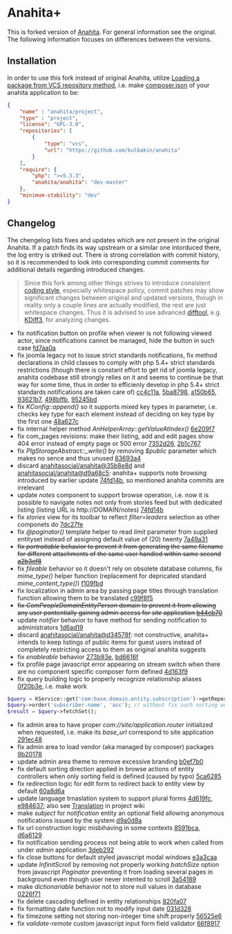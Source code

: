Anahita+
========

This is forked version of [Anahita](https://github.com/anahitasocial/anahita).
For general information see the original.
The following information focuses on differences between the versions.

## Installation

In order to use this fork instead of original Anahita, utilize
[Loading a package from VCS repository method](http://getcomposer.org/doc/05-repositories.md#vcs),
i.e. make [composer.json](https://github.com/anahitasocial/anahita-standard/blob/master/composer.json)
of your anahita application to be:

```json
{
    "name" : "anahita/project",
    "type" : "project",
    "license": "GPL-3.0",
    "repositories": [
        {
            "type": "vcs",
            "url": "https://github.com/kulbakin/anahita"
        }
    ],
    "require": {
        "php": ">=5.3.3",
        "anahita/anahita": "dev-master"
    },
    "minimum-stability": "dev"
}
```

## Changelog

The chengelog lists fixes and updates which are not present in the original Anahita.
If a patch finds its way upstream or a similar one intorduced there, the log entry is
striked out. There is strong correlation with commit history, so it is recommended
to look into corresponding commit comments for additional details regarding introduced
changes.

> Since this fork among other things strives to introduce consistent
> [coding style](https://github.com/kulbakin/anahita/wiki/Coding-Standard),
> especially whitespace policy, commit patches may show significant changes between
> original and updated versions, though in reality only a couple lines are actually
> modified, the rest are just whitespace changes. Thus it is advised to use advanced
> [difftool](https://www.kernel.org/pub/software/scm/git/docs/git-difftool.html),
> e.g. [KDiff3](http://kdiff3.sourceforge.net/), for analyzing changes.

* fix notification button on profile when viewer is not following viewed actor, since notifications
  cannot be managed, hide the button in such case
  [fd7aa0a](https://github.com/kulbakin/anahita/commit/fd7aa0ab8deb6588187f02c0fd9b0a36fba263de)
* fix joomla legacy not to issue strict standards notifications, fix method declarations
  in child classes to comply with php 5.4+ strict standards restrictions (though there is constant
  effort to get rid of joomla legacy, anahita codebase still strongly relies on it and seems to
  continue be that way for some time, thus in order to efficienly develop in php 5.4+ strict
  standards notifications are taken care of)
  [cc4c11a](https://github.com/kulbakin/anahita/commit/cc4c11a0fe647b84c390db03668a5ea4dd42c23a),
  [5ba8798](https://github.com/kulbakin/anahita/commit/5ba8798d19a90a3c1235e9bf81b8a17b8b3ee0d7),
  [a150b65](https://github.com/kulbakin/anahita/commit/a150b659bbfdb0f53bb2b96b832cf6884145dabc),
  [93621b7](https://github.com/kulbakin/anahita/commit/93621b70d5eb59eb82ce86ec6bdb9e48edf5634b),
  [498bffb](https://github.com/kulbakin/anahita/commit/498bffb067a3fa7d46927bae78d2da8e4b3fd0f2),
  [95245bd](https://github.com/kulbakin/anahita/commit/95245bdd78e04ff15df28c29112990382e4521f2)
* fix *KConfig::append()* so it supports mixed key types in parameter, i.e. checks key type for each element instead
  of deciding on key type by the first one
  [48a627c](https://github.com/kulbakin/anahita/commit/48a627c5e570429b65fea0da7d1cc454fb838537)
* fix internal helper method *AnHelperArray::getValueAtIndex()*
  [6e209f7](https://github.com/kulbakin/anahita/commit/6e209f780872af6c321e9ee7a6a3764d297b590e)
* fix com_pages revisions: make their listing, add and edit pages show 404 error instead of empty
  page or 500 error
  [7352d26](https://github.com/kulbakin/anahita/commit/7352d26311775f7203673f0200844cc03b38a1ac),
  [2b1c767](https://github.com/kulbakin/anahita/commit/2b1c767cfb599454981ac12ccf61c9cb53e06d88)
* fix *PlgStorageAbstract::_write()* by removing *$public* parameter which makes no sence
  and thus unused
  [83693a4](https://github.com/kulbakin/anahita/commit/83693a49317215f39a2593de619f71824869cc39)
* discard [anahitasocial/anahita@35b8e8d](https://github.com/anahitasocial/anahita/commits/35b8e8d10e68b483ea18cc67e70543a2ed98feee)
  and [anahitasocial/anahita@d9a68c5](https://github.com/anahitasocial/anahita/commits/d9a68c5c20b5961c7f996391f3ab423f1a8c4661):
  anahita+ supports note browsing introduced by earlier update
  [74fd14b](https://github.com/kulbakin/anahita/commit/74fd14b2f9c5221caaf3df913f0a4de6ea7055da),
  so mentioned anahita commits are irrelevant
* update *notes* component to support browse operation, i.e. now it is possible to navigate notes
  not only from stories feed but with dedicated listing (listing URL is http://DOMAIN/notes)
  [74fd14b](https://github.com/kulbakin/anahita/commit/74fd14b2f9c5221caaf3df913f0a4de6ea7055da)
* fix *stories* view for its toolbar to reflect *filter=leaders* selection as other componets do
  [7dc27fe](https://github.com/kulbakin/anahita/commit/7dc27fe9ce49a0fd5bb8e733da216f27569af8ca)
* fix *@paginator()* template helper to read *limit* parameter from supplied entityset instead
  of assigning default value of (20) twenty
  [7a49a31](https://github.com/kulbakin/anahita/commit/7a49a315c7822c9744e7e499ff943f630c25626d)
* ~~fix *portraitable* behavior to prevent it from generating the same filename for
  different attachments of the same user handled within same second
  [a2b3ef8](https://github.com/kulbakin/anahita/commit/a2b3ef8d56119de88fd14eac71b7d183104d1c22)~~
* fix *fileable* behavior so it doesn't rely on obsolete database columns,
  fix *mime_type()* helper function (replacement for depricated standard *mime_content_type()*)
  [f109fbd](https://github.com/kulbakin/anahita/commit/f109fbd2614a560691784de1bd3891ed441b5880)
* fix localization in admin area by passing page titles through translation function allowing them
  to be translated
  [c99f8f5](https://github.com/kulbakin/anahita/commit/c99f8f59fc88aad0b58ead888d68b480de6ad8f3)
* ~~fix *ComPeopleDomainEntityPerson* domain to prevent it from allowing any user pontentially
  gaining admin access for *site* application
  [b44eb70](https://github.com/kulbakin/anahita/commit/b44eb709f058777d1cd987e157e96456f7a18631)~~
* update *notifier* behavior to have method for sending notification to administrators
  [1d6ad19](https://github.com/kulbakin/anahita/commit/1d6ad19e722d19d2c7c6527b696809644960b65e)
* discard [anahitasocial/anahita@d34578f](https://github.com/anahitasocial/anahita/commit/d34578f91b3f2e44d4e2a43d22d8aa5a772d0f07):
  not constructive, anahita+ intends to keep listings of public items for guest users instead
  of completely restricting access to them as original anahita suggests
* fix *enableable* behavior
  [273b93e](https://github.com/kulbakin/anahita/commit/273b93e0ffa92a20ed8345cad0eff032093775bd),
  [bd6616f](https://github.com/kulbakin/anahita/commit/bd6616f5d4d26e7f1c3dacc9a652263d1456d407)
* fix profile page javascript error appearing on stream switch when there are no component specific
  composer form defined
  [4d163f9](https://github.com/kulbakin/anahita/commit/4d163f96af4f845ef55a994cede279d6ef36346a)
* fix query building logic to properly recognize relationship aliases
  [0f20b3e](https://github.com/kulbakin/anahita/commit/0f20b3e05bb118f71984f37f6d278206229040d1),
  i.e. make work

```php
$query = KService::get('com:base.domain.entity.subscription')->getRepository()->getQuery();
$query->order('subscriber.name', 'asc'); // without fix such sorting would not be possible due to relationship alias not being recognized
$result = $query->fetchSet();
```

* fix admin area to have proper *com://site/application.router* initialized when requested, i.e.
  make its *base_url* correspond to site application
  [291ec48](https://github.com/kulbakin/anahita/commit/291ec48f945d97b840d135d1029a7e26858bb94b)
* fix admin area to load vendor (aka managed by composer) packages
  [9b20178](https://github.com/kulbakin/anahita/commit/9b201780e23c5bde5964bbdf5a6533c14948e0d5)
* update admin area theme to remove excessive branding
  [b0ef7b0](https://github.com/kulbakin/anahita/commit/b0ef7b0e41a9368372c90887375e7f15987a5a9f)
* fix default sorting direction applied in browse actions of entity controllers when only sorting
  field is defined (caused by typo)
  [5ca6285](https://github.com/kulbakin/anahita/commit/5ca6285732e8bc2c65f79d630a73cb1c84b593f5)
* fix redirection logic for edit form to redirect back to entity view by default
  [60a8d6a](https://github.com/kulbakin/anahita/commit/60a8d6a287582957df7dd188d95e9fe6f2946043)
* update language trnaslation system to support plural forms
  [4d619fc](https://github.com/kulbakin/anahita/commit/4d619fcc3e2947984d7b0c43e1afccde32ddf729),
  [e984637](https://github.com/kulbakin/anahita/commit/e9846374be2a9328e3ccb9512d6ddbddae364324);
  also see [Translation](https://github.com/kulbakin/anahita/wiki/Translation) in project wiki
* make *subject* for *notification* entity an optional field allowing anonymous notifications
  issued by the system
  [d9a0d8a](https://github.com/kulbakin/anahita/commit/d9a0d8ab4359a473bb6f6157f7c13b86ff575b67)
* fix url construction logic misbihaving in some contexts
  [8591bca](https://github.com/kulbakin/anahita/commit/8591bca7f2546bbd22bcecff4a79d7a94d16d5f1),
  [d6a6129](https://github.com/kulbakin/anahita/commit/d6a61290ba3fb0974bc2bc342a254ad1005c8dc6)
* fix notification sending process not being able to work when called from under *admin* application
  [3deb292](https://github.com/kulbakin/anahita/commit/3deb2922c7497fb3be3a2f9de2d9d616acda3d4e)
* fix close buttons for default styled javascript modal windows
  [e3a3caa](https://github.com/kulbakin/anahita/commit/e3a3caacf9eb1d1a7632b3f2b861daaa2c6574e8)
* update *InfinitScroll* by removing not properly working *batchSize* option from javascript
  *Paginator* preventing it from loading several pages in background even though user never intented to scroll
  [3a54189](https://github.com/kulbakin/anahita/commit/3a541896da198f590448f604623b836f63b05632)
* make *dictionariable* behavior not to store null values in database
  [0226f71](https://github.com/kulbakin/anahita/commit/0226f715c919ed078214b220285682aaed502e66)
* fix delete cascading defined in entity relationships
  [820fa07](https://github.com/kulbakin/anahita/commit/820fa07278bc40937ff1bdc084c889753af69608)
* fix formatting date function not to modify input date
  [031d328](https://github.com/kulbakin/anahita/commit/031d328713f8b7599422f470c64c3f88beb682c4)
* fix timezone setting not storing non-integer time shift properly
  [56525e6](https://github.com/kulbakin/anahita/commit/56525e66213b6942b6231c985255cf66250b4c7e)
* fix *validate-remote* custom javascript input form field validator
  [66f8917](https://github.com/kulbakin/anahita/commit/66f8917e889b6129c4efba3f090a17ffdabdb946)
